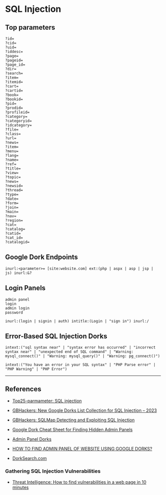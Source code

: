# SQL Injection

## Top parameters

```
?id=
?cid=
?uid=
?iddesc=
?page=
?pageid=
?page_id=
?dir=
?search=
?item=
?itemid=
?cart=
?cartid=
?book=
?bookid=
?pid=
?prodid=
?profileid=
?category=
?categoryid=
?idcategory=
?file=
?class=
?url=
?news=
?item=
?menu=
?lang=
?name=
?ref=
?title=
?view=
?topic=
?news=
?newsid=
?thread=
?type=
?date=
?form=
?join=
?main=
?nav=
?region=
?cat=
?catalog=
?catid=
?cat_id=
?catalogid=
```

## Google Dork Endpoints

```
inurl:<parameter>= [site:website.com] ext:(php | aspx | asp | jsp | js) inurl:&?
```

## Login Panels

```
admin panel
login
admin login
password

inurl:(login | signin | auth) intitle:(Login | "sign in") inurl:/
```

## Error-Based SQL Injection Dorks

```
intext:("sql syntax near" | "syntax error has occurred" | "incorrect syntax near" | "unexpected end of SQL command" | "Warning: mysql_connect()" | "Warning: mysql_query()" | "Warning: pg_connect()")

intext:("You have an error in your SQL syntax" | "PHP Parse error" | "PHP Warning" | "PHP Error")
```

---
## References

- [Top25-parmameter: SQL injection](https://github.com/lutfumertceylan/top25-parameter/blob/master/SQLi-parameters.txt)

- [GBHackers: New Google Dorks List Collection for SQL Injection – 2023](https://gbhackers.com/latest-google-sql-dorks/)

- [GBHackers: SQLMap Detecting and Exploiting SQL Injection](https://gbhackers.com/sqlmap-detecting-exploiting-sql-injection/)

- [Google Dork Cheat Sheet for Finding Hidden Admin Panels](https://medium.com/@cuncis/google-dork-cheat-sheet-for-finding-hidden-admin-panels-379e3414d486)

- [Admin Panel Dorks](https://github.com/cyberm0n/admin-panel-dorks)

- [HOW TO FIND ADMIN PANEL OF WEBSITE USING GOOGLE DORKS?](https://coolzgeeks.com/how-to-find-admin-panel-using-google-dorks/)

- [DorkSearch.com](https://dorksearch.com/)

### Gathering SQL Injection Vulnerabilities

- [Threat Intelligence: How to find vulnerabilities in a web page in 10 minutes](https://medium.com/@Threat_Intelligence/how-to-find-vulnerabilities-in-a-web-page-in-10-minutes-66cd052b4fbc)